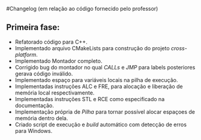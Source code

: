 #Changelog (em relação ao código fornecido pelo professor)
## Primeira fase:
* Refatorado código para C++.
* Implementado arquivo CMakeLists para construção do projeto _cross-platform_.
* Implementado Montador completo.
* Corrigido bug do montador no qual _CALLs_ e _JMP_ para labels posteriores gerava código inválido.
* Implementado espaço para variáveis locais na pilha de execução.
* Implementadas instruções ALC e FRE, para alocação e liberação de memória local respectivamente.
* Implementadas instruções STL e RCE como especificado na documentação.
* Implementação própria de _Pilha_ para tornar possível alocar espaçoes de memória dentro dela.
* Criado script de execução e _build_ automático com detecção de erros para Windows.